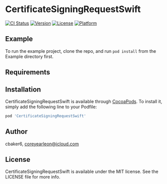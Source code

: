 # CertificateSigningRequestSwift

[![CI Status](https://img.shields.io/travis/cbaker6/CertificateSigningRequestSwift.svg?style=flat)](https://travis-ci.org/cbaker6/CertificateSigningRequestSwift)
[![Version](https://img.shields.io/cocoapods/v/CertificateSigningRequestSwift.svg?style=flat)](https://cocoapods.org/pods/CertificateSigningRequestSwift)
[![License](https://img.shields.io/cocoapods/l/CertificateSigningRequestSwift.svg?style=flat)](https://cocoapods.org/pods/CertificateSigningRequestSwift)
[![Platform](https://img.shields.io/cocoapods/p/CertificateSigningRequestSwift.svg?style=flat)](https://cocoapods.org/pods/CertificateSigningRequestSwift)

## Example

To run the example project, clone the repo, and run `pod install` from the Example directory first.

## Requirements

## Installation

CertificateSigningRequestSwift is available through [CocoaPods](https://cocoapods.org). To install
it, simply add the following line to your Podfile:

```ruby
pod 'CertificateSigningRequestSwift'
```

## Author

cbaker6, coreyearleon@icloud.com

## License

CertificateSigningRequestSwift is available under the MIT license. See the LICENSE file for more info.
